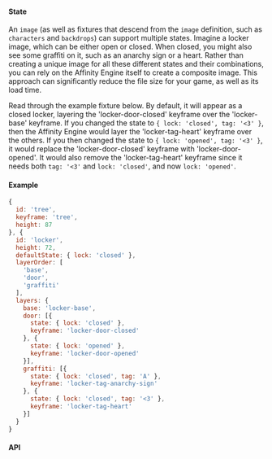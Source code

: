 #### State

An `image` (as well as fixtures that descend from the `image` definition, such as `characters` and `backdrops`) can support multiple states. Imagine a locker image, which can be either open or closed. When closed, you might also see some graffiti on it, such as an anarchy sign or a heart. Rather than creating a unique image for all these different states and their combinations, you can rely on the Affinity Engine itself to create a composite image. This approach can significantly reduce the file size for your game, as well as its load time.

Read through the example fixture below. By default, it will appear as a closed locker, layering the 'locker-door-closed' keyframe over the 'locker-base' keyframe. If you changed the state to `{ lock: 'closed', tag: '<3' }`, then the Affinity Engine would layer the 'locker-tag-heart' keyframe over the others. If you then changed the state to `{ lock: 'opened', tag: '<3' }`, it would replace the 'locker-door-closed' keyframe with 'locker-door-opened'. It would also remove the 'locker-tag-heart' keyframe since it needs both `tag: '<3'` and `lock: 'closed'`, and now `lock: 'opened'`.

#### Example

```js
{
  id: 'tree',
  keyframe: 'tree',
  height: 87
}, {
  id: 'locker',
  height: 72,
  defaultState: { lock: 'closed' },
  layerOrder: [
    'base',
    'door',
    'graffiti'
  ],
  layers: {
    base: 'locker-base',
    door: [{
      state: { lock: 'closed' },
      keyframe: 'locker-door-closed'
    }, {
      state: { lock: 'opened' },
      keyframe: 'locker-door-opened'
    }],
    graffiti: [{
      state: { lock: 'closed', tag: 'A' },
      keyframe: 'locker-tag-anarchy-sign'
    }, {
      state: { lock: 'closed', tag: '<3' },
      keyframe: 'locker-tag-heart'
    }]
  }
}
```

#### API
